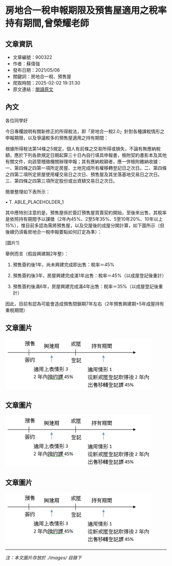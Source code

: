# 房地合一稅申報期限及預售屋適用之稅率持有期間,曾榮耀老師

## 文章資訊
- 文章編號：900322
- 作者：蘇偉強
- 發布日期：2021/05/06
- 關鍵詞：房地合一稅、預售屋
- 爬取時間：2025-02-02 19:31:30
- 原文連結：[閱讀原文](https://real-estate.get.com.tw/Columns/detail.aspx?no=900322)

## 內文
各位同學好

今日專欄說明有關新修正的所得稅法，即「房地合一稅2.0」針對各種課稅情形之申報期限，以及爭議較多的預售屋適用之持有期間：

根據所得稅法第14條之5規定，個人有前條之交易所得或損失，不論有無應納稅額，應於下列各款規定日期起算三十日內自行填具申報書，檢附契約書影本及其他有關文件，向該管稽徵機關辦理申報；其有應納稅額者，應一併檢附繳納收據：一、第四條之四第一項所定房屋、土地完成所有權移轉登記日之次日。二、第四條之四第二項所定房屋使用權交易日之次日、預售屋及其坐落基地交易日之次日。三、第四條之四第三項所定股份或出資額交易日之次日。

簡單整理如下表所示：

• T. ABLE_PLACEHOLDER_1

其中應特別注意的是，預售屋係於簽訂預售屋買賣契約開始，至後來出售，其稅率是依照持有期間予以課徵（2年內45%、2至5年35%、5至10年20%、10年以上15%），惟目前多認為需將預售屋，以及交屋後的成屋分開計算，如下圖所示（但後續仍須看房地合一稅申報要點如何訂定為準）：

[圖片1]

舉例而言（假設興建期2年整）：

1. 預售簽約後1年，尚未興建完成即出售：稅率＝45%

2. 預售簽約後3年，房屋興建完成滿1年出售：稅率＝45%（以成屋登記後重計）

3. 預售簽約後滿6年，房屋興建完成滿4年出售：稅率＝35%（以成屋登記後重計）

因此，目前有認為可能會造成預售閉鎖期7年左右（2年預售興建期+5年成屋持有重稅期間）

## 文章圖片

![圖片1](./images/900322_4defb941.jpg)

## 文章圖片

![圖片1](./images/900322_4defb941.jpg)

## 文章圖片

![圖片1](./images/900322_4defb941.jpg)


---
*注：本文圖片存放於 ./images/ 目錄下*
